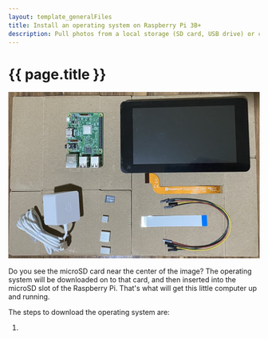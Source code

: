 ```yaml
---
layout: template_generalFiles
title: Install an operating system on Raspberry Pi 3B+
description: Pull photos from a local storage (SD card, USB drive) or cloud storage, and display them with a time lag on a Raspberry Pi 3B+.
---
```


# {{ page.title }}

![View from the front](../images/frame_front.jpeg "View from the front")

Do you see the microSD card near the center of the image? The operating system will be downloaded on to that card, and then inserted into the microSD slot of the Raspberry Pi. That's what will get this little computer up and running.

The steps to download the operating system are:

1.  
